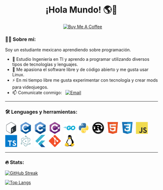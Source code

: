<h1 align="center">¡Hola Mundo! 🌎👋</h1>

[//]: # (<p align="center"><a href="https://www.linkedin.com/in/brunoanc"><img src="https://img.shields.io/badge/LinkedIn-blue?style=for-the-badge&logo=linkedin&logoColor=white" alt="LinkedIn Badge"></a></p>)

<p align="center">
  <picture>
    <source media="(prefers-color-scheme: dark)" srcset="https://komarev.com/ghpvc/?username=brunoanc&style=for-the-badge&label=Visitas&abbreviated=true">
    <source media="(prefers-color-scheme: light)" srcset="https://komarev.com/ghpvc/?username=brunoanc&style=for-the-badge&label=Visitas&abbreviated=true">
    <img src="https://komarev.com/ghpvc/?username=brunoanc&style=for-the-badge&label=Visitas&abbreviated=true" title="" alt=""/>&nbsp;
  </picture>
  <a href="https://www.buymeacoffee.com/brunoanc" target="_blank"><img src="https://cdn.buymeacoffee.com/buttons/default-orange.png" alt="Buy Me A Coffee" height="28"></a>
</p>

### 👨‍💻 Sobre mí:

Soy un estudiante mexicano aprendiendo sobre programación.

* 🔭 Estudio Ingeniería en TI y aprendo a programar utilizando diversos tipos de tecnologías y lenguajes.
* 🌱 Me apasiona el software libre y de código abierto y me gusta usar Linux.
* ⚡ En mi tiempo libre me gusta experimentar con tecnología y crear mods para videojuegos.
* 📫 Comunícate conmigo: &nbsp; <a href="mailto:brunoanconasala@gmail.com" target="_blank"><img src="https://img.shields.io/badge/Gmail-D14836?style=for-the-badge&logo=gmail&logoColor=white" alt="Email" height="22"></a>

---

### 🛠 Lenguages y herramientas:

<p>
  <picture>
    <source media="(prefers-color-scheme: dark)" srcset="https://raw.githubusercontent.com/devicons/devicon/master/icons/bash/bash-original.svg">
    <source media="(prefers-color-scheme: light)" srcset="https://raw.githubusercontent.com/devicons/devicon/master/icons/bash/bash-original.svg">
    <img src="https://raw.githubusercontent.com/devicons/devicon/master/icons/bash/bash-original.svg" title="Bash" alt="Bash" width="40" height="40"/>&nbsp;
  </picture>
  <picture>
    <source media="(prefers-color-scheme: dark)" srcset="https://raw.githubusercontent.com/devicons/devicon/master/icons/c/c-original.svg">
    <source media="(prefers-color-scheme: light)" srcset="https://raw.githubusercontent.com/devicons/devicon/master/icons/c/c-original.svg">
    <img src="https://raw.githubusercontent.com/devicons/devicon/master/icons/c/c-original.svg" title="C" alt="C" width="40" height="40"/>&nbsp;
  </picture>
  <picture>
    <source media="(prefers-color-scheme: dark)" srcset="https://raw.githubusercontent.com/devicons/devicon/master/icons/cplusplus/cplusplus-original.svg">
    <source media="(prefers-color-scheme: light)" srcset="https://raw.githubusercontent.com/devicons/devicon/master/icons/cplusplus/cplusplus-original.svg">
    <img src="https://raw.githubusercontent.com/devicons/devicon/master/icons/cplusplus/cplusplus-original.svg" title="C++" alt="C++" width="40" height="40"/>&nbsp;
  </picture>
  <picture>
    <source media="(prefers-color-scheme: dark)" srcset="https://raw.githubusercontent.com/devicons/devicon/master/icons/csharp/csharp-original.svg">
    <source media="(prefers-color-scheme: light)" srcset="https://raw.githubusercontent.com/devicons/devicon/master/icons/csharp/csharp-original.svg">
    <img src="https://raw.githubusercontent.com/devicons/devicon/master/icons/csharp/csharp-original.svg" title="C#" alt="C#" width="40" height="40"/>&nbsp;
  </picture>
  <picture>
    <source media="(prefers-color-scheme: dark)" srcset="https://raw.githubusercontent.com/devicons/devicon/master/icons/go/go-original-wordmark.svg">
    <source media="(prefers-color-scheme: light)" srcset="https://raw.githubusercontent.com/devicons/devicon/master/icons/go/go-original-wordmark.svg">
    <img src="https://raw.githubusercontent.com/devicons/devicon/master/icons/go/go-original-wordmark.svg" title="Go" alt="Go" width="40" height="40"/>&nbsp;
  </picture>
  <picture>
    <source media="(prefers-color-scheme: dark)" srcset="https://raw.githubusercontent.com/devicons/devicon/master/icons/python/python-original.svg">
    <source media="(prefers-color-scheme: light)" srcset="https://raw.githubusercontent.com/devicons/devicon/master/icons/python/python-original.svg">
    <img src="https://raw.githubusercontent.com/devicons/devicon/master/icons/python/python-original.svg" title="Python" alt="Python" width="40" height="40"/>&nbsp;
  </picture>
  <picture>
    <source media="(prefers-color-scheme: dark)" srcset="https://raw.githubusercontent.com/devicons/devicon/master/icons/rust/rust-original.svg">
    <source media="(prefers-color-scheme: light)" srcset="https://raw.githubusercontent.com/devicons/devicon/master/icons/rust/rust-original.svg">
    <img src="https://raw.githubusercontent.com/devicons/devicon/master/icons/rust/rust-original.svg" title="Rust" alt="Rust" width="40" height="40"/>&nbsp;
  </picture>
  <picture>
    <source media="(prefers-color-scheme: dark)" srcset="https://raw.githubusercontent.com/devicons/devicon/master/icons/html5/html5-original.svg">
    <source media="(prefers-color-scheme: light)" srcset="https://raw.githubusercontent.com/devicons/devicon/master/icons/html5/html5-original.svg">
    <img src="https://raw.githubusercontent.com/devicons/devicon/master/icons/html5/html5-original.svg" title="HTML" alt="HTML" width="40" height="40"/>&nbsp;
  </picture>
  <picture>
    <source media="(prefers-color-scheme: dark)" srcset="https://raw.githubusercontent.com/devicons/devicon/master/icons/css3/css3-original.svg">
    <source media="(prefers-color-scheme: light)" srcset="https://raw.githubusercontent.com/devicons/devicon/master/icons/css3/css3-original.svg">
    <img src="https://raw.githubusercontent.com/devicons/devicon/master/icons/css3/css3-original.svg" title="CSS" alt="CSS" width="40" height="40"/>&nbsp;
  </picture>
  <picture>
    <source media="(prefers-color-scheme: dark)" srcset="https://raw.githubusercontent.com/devicons/devicon/master/icons/javascript/javascript-original.svg">
    <source media="(prefers-color-scheme: light)" srcset="https://raw.githubusercontent.com/devicons/devicon/master/icons/javascript/javascript-original.svg">
    <img src="https://raw.githubusercontent.com/devicons/devicon/master/icons/javascript/javascript-original.svg" title="JavaScript" alt="JavaScript" width="40" height="40"/>&nbsp;
  </picture>
  <picture>
    <source media="(prefers-color-scheme: dark)" srcset="https://raw.githubusercontent.com/devicons/devicon/master/icons/typescript/typescript-original.svg">
    <source media="(prefers-color-scheme: light)" srcset="https://raw.githubusercontent.com/devicons/devicon/master/icons/typescript/typescript-original.svg">
    <img src="https://raw.githubusercontent.com/devicons/devicon/master/icons/typescript/typescript-original.svg" title="TypeScript" alt="TypeScript" width="40" height="40"/>&nbsp;
  </picture>
  <picture>
    <source media="(prefers-color-scheme: dark)" srcset="https://raw.githubusercontent.com/devicons/devicon/master/icons/electron/electron-original.svg">
    <source media="(prefers-color-scheme: light)" srcset="https://raw.githubusercontent.com/devicons/devicon/master/icons/electron/electron-original.svg">
    <img src="https://raw.githubusercontent.com/devicons/devicon/master/icons/electron/electron-original.svg" title="Electron" alt="Electron" width="40" height="40"/>&nbsp;
  </picture>
  <picture>
    <source media="(prefers-color-scheme: dark)" srcset="https://raw.githubusercontent.com/devicons/devicon/master/icons/flutter/flutter-original.svg">
    <source media="(prefers-color-scheme: light)" srcset="https://raw.githubusercontent.com/devicons/devicon/master/icons/flutter/flutter-original.svg">
    <img src="https://raw.githubusercontent.com/devicons/devicon/master/icons/flutter/flutter-original.svg" title="Flutter" alt="Flutter" width="40" height="40"/>&nbsp;
  </picture>
  <picture>
    <source media="(prefers-color-scheme: dark)" srcset="https://raw.githubusercontent.com/devicons/devicon/master/icons/git/git-original.svg">
    <source media="(prefers-color-scheme: light)" srcset="https://raw.githubusercontent.com/devicons/devicon/master/icons/git/git-original.svg">
    <img src="https://raw.githubusercontent.com/devicons/devicon/master/icons/git/git-original.svg" title="Git" alt="Git" width="40" height="40"/>&nbsp;
  </picture>
  <picture>
    <source media="(prefers-color-scheme: dark)" srcset="https://raw.githubusercontent.com/devicons/devicon/master/icons/linux/linux-original.svg">
    <source media="(prefers-color-scheme: light)" srcset="https://raw.githubusercontent.com/devicons/devicon/master/icons/linux/linux-original.svg">
    <img src="https://raw.githubusercontent.com/devicons/devicon/master/icons/linux/linux-original.svg" title="Linux" alt="Linux" width="40" height="40"/>&nbsp;
  </picture>
</p>

---

### 🔥 Stats:
[![GitHub Streak](https://streak-stats.demolab.com?user=brunoanc&theme=dark&locale=es&mode=weekly)](#)

[![Top Langs](https://github-readme-stats.vercel.app/api/top-langs/?username=brunoanc&layout=compact&title_color=FB8C00&bg_color=151515&text_color=FEFEFE&locale=es)](#)
